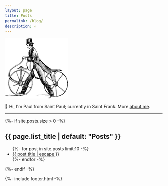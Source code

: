 ```yaml
---
layout: page
title: Posts
permalink: /blog/
description: ✍
---
```

<main>
  
<img src="/assets/images/curricle.02.png" width="40%" height="40%">

👋 Hi, I'm Paul from Saint Paul; currently in Saint Frank. More [about me](/about/).

<hr />

  {%- if site.posts.size > 0 -%}
    <h2>{{ page.list_title | default: "Posts" }}</h2>
    <ul class="more-space">
      {%- for post in site.posts limit:10 -%}
      <li><a class="post-link" href="{{ post.url | relative_url }}">{{ post.title | escape }}</a></li>
      {%- endfor -%}
    </ul>
  {%- endif -%}

{%- include footer.html -%}
</main>
